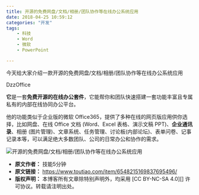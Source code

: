```yaml
---
title: 开源的免费网盘/文档/相册/团队协作等在线办公系统应用
date: 2018-04-25 10:59:12
categories: "开发"
tags:
	- 科技
	- Word
	- 微软
	- PowerPoint

---
```


今天给大家介绍一款开源的免费网盘/文档/相册/团队协作等在线办公系统应用

DzzOffice

**它**是一套**免费开源的在线办公套件**，它能帮你和团队快速搭建一套功能丰富且专属私有的内部在线协同办公平台。


他的功能类似于企业版的微软 Office365，提供了多种在线的网页版应用供你选择，比如网盘、在线 Office 文档 (Word、Excel 表格、演示文稿 PPT)、**企业通讯录**、相册 (图片管理)、文章系统、任务管理、讨论板(内部论坛)、表单问卷、记事记录本等，可以满足绝大多数团队、公司的日常办公和协作的需求。

![开源的免费网盘/文档/相册/团队协作等在线办公系统应用][NEBN-YZ2M-JZIY.jpg]


[NEBN-YZ2M-JZIY.jpg]: /pro/os/crawler/NEBN-YZ2M-JZIY.jpg
 *  **原文作者：** 技能5分钟
 *  **原文链接：** https://www.toutiao.com/item/6548215169837695496/
 *  **版权声明：** 本博客所有文章除特别声明外，均采用 [CC BY-NC-SA 4.0][] 许可协议。转载请注明出处。